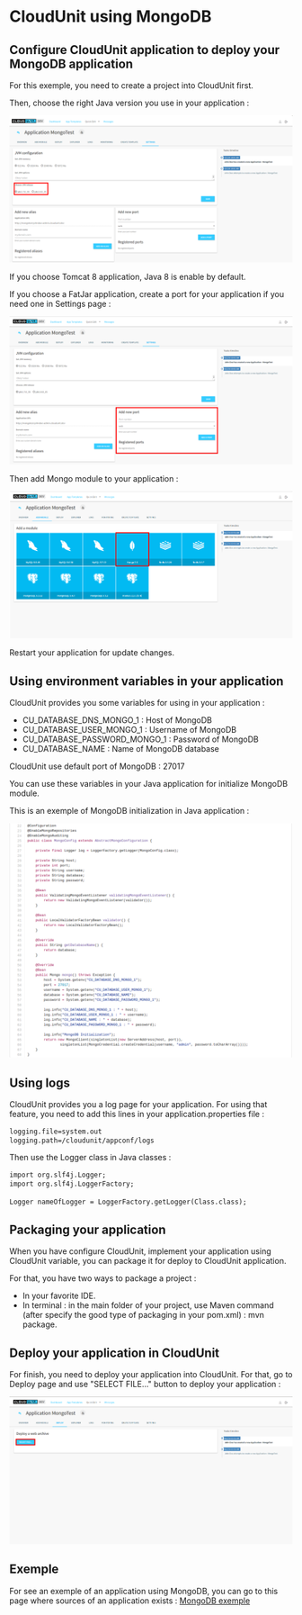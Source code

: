 # CloudUnit using MongoDB

## Configure CloudUnit application to deploy your MongoDB application

For this exemple, you need to create a project into CloudUnit first.

Then, choose the right Java version you use in your application :

![Settings page for Java version](img/MongoTestSettings.png)

If you choose Tomcat 8 application, Java 8 is enable by default.

If you choose a FatJar application, create a port for your application if you need one in Settings page :

![Port page for Java application](img/MongoTestPort.png)

Then add Mongo module to your application :

![Module page for Mongo](img/MongoTestModule.png)

Restart your application for update changes.

## Using environment variables in your application

CloudUnit provides you some variables for using in your application :

* CU_DATABASE_DNS_MONGO_1 : Host of MongoDB
* CU_DATABASE_USER_MONGO_1 : Username of MongoDB
* CU_DATABASE_PASSWORD_MONGO_1 : Password of MongoDB
* CU_DATABASE_NAME : Name of MongoDB database

CloudUnit use default port of MongoDB : 27017

You can use these variables in your Java application for initialize MongoDB module.

This is an exemple of MongoDB initialization in Java application :

![MongoDB Java Configuration](img/MongoTestJavaConfig.png)

## Using logs

CloudUnit provides you a log page for your application.
For using that feature, you need to add this lines in your application.properties file :

```
logging.file=system.out
logging.path=/cloudunit/appconf/logs
```

Then use the Logger class in Java classes :

```
import org.slf4j.Logger;
import org.slf4j.LoggerFactory;

Logger nameOfLogger = LoggerFactory.getLogger(Class.class);
```

## Packaging your application

When you have configure CloudUnit, implement your application using CloudUnit variable, you can package it for deploy to CloudUnit application.

For that, you have two ways to package a project :
* In your favorite IDE.
* In terminal : in the main folder of your project, use Maven command (after specify the good type of packaging in your pom.xml) : mvn package.

## Deploy your application in CloudUnit

For finish, you need to deploy your application into CloudUnit.
For that, go to Deploy page and use "SELECT FILE..." button to deploy your application :

![Deploy page](img/MongoTestDeploy.png)

## Exemple

For see an exemple of an application using MongoDB, you can go to this page where sources of an application exists : 
[MongoDB exemple](https://github.com/Treeptik/cloudunit-webapp-examples/tree/master/spring-boot-mongodb)
